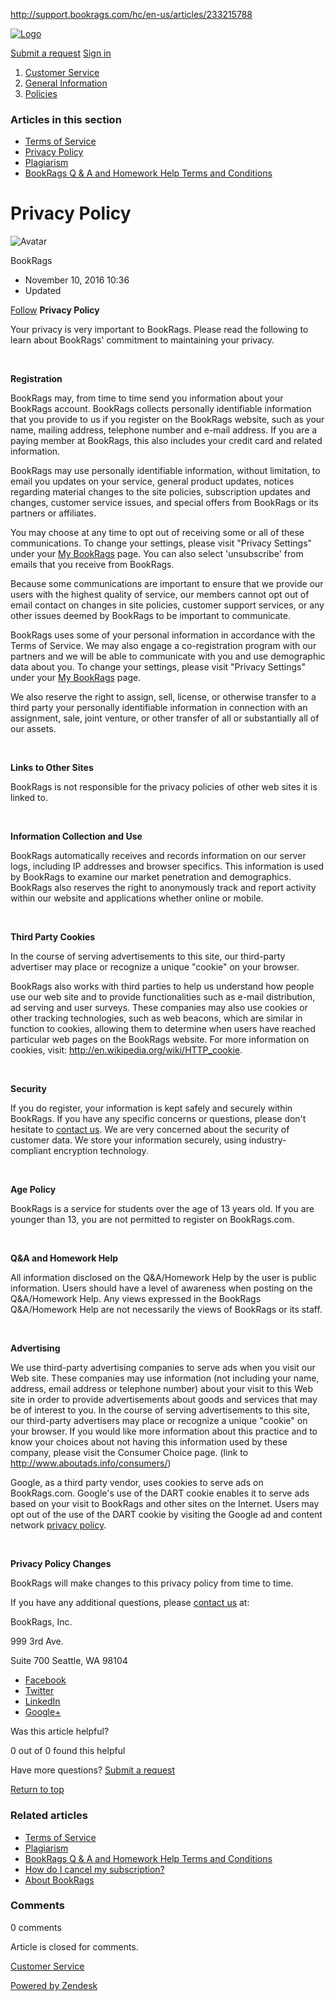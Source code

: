 http://support.bookrags.com/hc/en-us/articles/233215788

[![Logo](//p6.zdassets.com/hc/assets/logo.png)](/hc/en-us "Home")

<span class="icon-menu"></span> <a href="/hc/en-us/requests/new" class="submit-a-request">Submit a request</a> <a href="/hc/en-us/signin?return_to=http%3A%2F%2Fsupport.bookrags.com%2Fhc%2Fen-us%2Farticles%2F233215788&amp;locale=1" class="login">Sign in</a>

1.  [Customer Service](/hc/en-us)
2.  [General Information](/hc/en-us/categories/204382028-General-Information)
3.  [Policies](/hc/en-us/sections/206971008-Policies)

### Articles in this section

-   <a href="/hc/en-us/articles/233215668-Terms-of-Service" class="sidenav-item">Terms of Service</a>
-   <a href="/hc/en-us/articles/233215788-Privacy-Policy" class="sidenav-item current-article">Privacy Policy</a>
-   <a href="/hc/en-us/articles/233215928-Plagiarism" class="sidenav-item">Plagiarism</a>
-   <a href="/hc/en-us/articles/233215868-BookRags-Q-A-and-Homework-Help-Terms-and-Conditions" class="sidenav-item">BookRags Q &amp; A and Homework Help Terms and Conditions</a>

Privacy Policy
==============

<span class="icon-agent"></span> <img src="http://support.bookrags.com/system/photos/2285/9493/Argos_-_no_background.png" alt="Avatar" class="user-avatar" />

BookRags
-   November 10, 2016 10:36
-   Updated

<a href="/hc/en-us/articles/233215788-Privacy-Policy/subscription" class="article-subscribe">Follow</a>
**Privacy Policy**

Your privacy is very important to BookRags. Please read the following to learn about BookRags' commitment to maintaining your privacy.

 

**Registration**

BookRags may, from time to time send you information about your BookRags account. BookRags collects personally identifiable information that you provide to us if you register on the BookRags website, such as your name, mailing address, telephone number and e-mail address. If you are a paying member at BookRags, this also includes your credit card and related information.

BookRags may use personally identifiable information, without limitation, to email you updates on your service, general product updates, notices regarding material changes to the site policies, subscription updates and changes, customer service issues, and special offers from BookRags or its partners or affiliates.

You may choose at any time to opt out of receiving some or all of these communications. To change your settings, please visit "Privacy Settings" under your [My BookRags](https://www.bookrags.com/qa/myaccount.php) page. You can also select 'unsubscribe' from emails that you receive from BookRags.

Because some communications are important to ensure that we provide our users with the highest quality of service, our members cannot opt out of email contact on changes in site policies, customer support services, or any other issues deemed by BookRags to be important to communicate.

BookRags uses some of your personal information in accordance with the Terms of Service. We may also engage a co-registration program with our partners and we will be able to communicate with you and use demographic data about you. To change your settings, please visit "Privacy Settings" under your [My BookRags](https://www.bookrags.com/qa/myaccount.php) page.

We also reserve the right to assign, sell, license, or otherwise transfer to a third party your personally identifiable information in connection with an assignment, sale, joint venture, or other transfer of all or substantially all of our assets.

 

**Links to Other Sites**

BookRags is not responsible for the privacy policies of other web sites it is linked to.

 

**Information Collection and Use**

BookRags automatically receives and records information on our server logs, including IP addresses and browser specifics. This information is used by BookRags to examine our market penetration and demographics. BookRags also reserves the right to anonymously track and report activity within our website and applications whether online or mobile.

 

**Third Party Cookies**

In the course of serving advertisements to this site, our third-party advertiser may place or recognize a unique "cookie" on your browser.

BookRags also works with third parties to help us understand how people use our web site and to provide functionalities such as e-mail distribution, ad serving and user surveys. These companies may also use cookies or other tracking technologies, such as web beacons, which are similar in function to cookies, allowing them to determine when users have reached particular web pages on the BookRags website. For more information on cookies, visit: <http://en.wikipedia.org/wiki/HTTP_cookie>.

 

**Security**

If you do register, your information is kept safely and securely within BookRags. If you have any specific concerns or questions, please don't hesitate to [contact us](http://bookrags.zendesk.com/tickets/new). We are very concerned about the security of customer data. We store your information securely, using industry-compliant encryption technology.

 

**Age Policy**

BookRags is a service for students over the age of 13 years old. If you are younger than 13, you are not permitted to register on BookRags.com.        

 

**Q&A and Homework Help**

All information disclosed on the Q&A/Homework Help by the user is public information. Users should have a level of awareness when posting on the Q&A/Homework Help. Any views expressed in the BookRags Q&A/Homework Help are not necessarily the views of BookRags or its staff.

 

**Advertising**

We use third-party advertising companies to serve ads when you visit our Web site. These companies may use information (not including your name, address, email address or telephone number) about your visit to this Web site in order to provide advertisements about goods and services that may be of interest to you. In the course of serving advertisements to this site, our third-party advertisers may place or recognize a unique "cookie" on your browser. If you would like more information about this practice and to know your choices about not having this information used by these company, please visit the Consumer Choice page. (link to http://www.aboutads.info/consumers/)

Google, as a third party vendor, uses cookies to serve ads on BookRags.com. Google's use of the DART cookie enables it to serve ads based on your visit to BookRags and other sites on the Internet. Users may opt out of the use of the DART cookie by visiting the Google ad and content network [privacy policy](http://www.google.com/privacy/ads/).

 

**Privacy Policy Changes**

BookRags will make changes to this privacy policy from time to time.

If you have any additional questions, please [contact us](http://bookrags.zendesk.com/tickets/new) at:

BookRags, Inc.

999 3rd Ave.

Suite 700
Seattle, WA 98104

-   <a href="https://www.facebook.com/share.php?title=Privacy+Policy&amp;u=http%3A%2F%2Fsupport.bookrags.com%2Fhc%2Fen-us%2Farticles%2F233215788-Privacy-Policy" class="share-facebook">Facebook</a>
-   <a href="https://twitter.com/share?lang=en&amp;text=Privacy+Policy&amp;url=http%3A%2F%2Fsupport.bookrags.com%2Fhc%2Fen-us%2Farticles%2F233215788-Privacy-Policy" class="share-twitter">Twitter</a>
-   <a href="https://www.linkedin.com/shareArticle?mini=true&amp;source=Customer+Service&amp;title=Privacy+Policy&amp;url=http%3A%2F%2Fsupport.bookrags.com%2Fhc%2Fen-us%2Farticles%2F233215788-Privacy-Policy" class="share-linkedin">LinkedIn</a>
-   <a href="https://plus.google.com/share?hl=en-us&amp;url=http%3A%2F%2Fsupport.bookrags.com%2Fhc%2Fen-us%2Farticles%2F233215788-Privacy-Policy" class="share-googleplus">Google+</a>

<span class="article-votes-question">Was this article helpful?</span>
<a href="/hc/en-us/signin?return_to=http%3A%2F%2Fsupport.bookrags.com%2Fhc%2Fen-us%2Farticles%2F233215788-Privacy-Policy" class="button article-vote article-vote-up" title="Yes"></a> <a href="/hc/en-us/signin?return_to=http%3A%2F%2Fsupport.bookrags.com%2Fhc%2Fen-us%2Farticles%2F233215788-Privacy-Policy" class="button article-vote article-vote-down" title="No"></a>

<span class="article-vote-label">0 out of 0 found this helpful</span>

Have more questions? [Submit a request](/hc/en-us/requests/new)

[Return to top<span class="icon-arrow-up"></span>](#article-container)

### Related articles

-   [Terms of Service](/hc/en-us/articles/233215668-Terms-of-Service)
-   [Plagiarism](/hc/en-us/articles/233215928-Plagiarism)
-   [BookRags Q & A and Homework Help Terms and Conditions](/hc/en-us/articles/233215868-BookRags-Q-A-and-Homework-Help-Terms-and-Conditions)
-   [How do I cancel my subscription?](/hc/en-us/articles/233215168-How-do-I-cancel-my-subscription-)
-   [About BookRags](/hc/en-us/articles/233215368-About-BookRags-)

### Comments

0 comments

Article is closed for comments.

[Customer Service](/hc/en-us "Home")

[Powered by Zendesk](https://www.zendesk.com/help-center/?utm_source=helpcenter&utm_medium=poweredbyzendesk&utm_campaign=text&utm_content=Customer%20Service)
